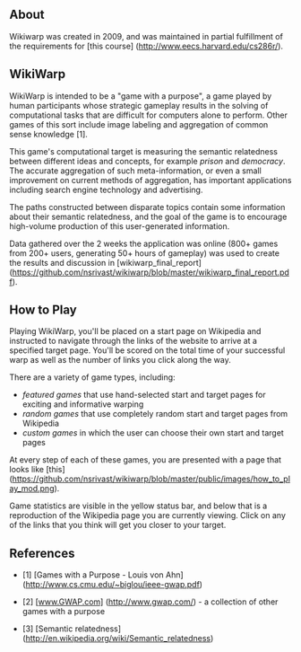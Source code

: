 ## About ##

Wikiwarp was created in 2009, and was maintained in partial fulfillment of the requirements for [this course] (http://www.eecs.harvard.edu/cs286r/).

## WikiWarp ##

WikiWarp is intended to be a "game with a purpose", a game played by human participants 
whose strategic gameplay results in the solving of computational tasks that are difficult for 
computers alone to perform. Other games of this sort include image labeling and aggregation of 
common sense knowledge [1].

This game's computational target is measuring the semantic relatedness between different ideas 
and concepts, for example _prison_ and _democracy_. The accurate aggregation of such meta-information, 
or even a small improvement on current methods of aggregation, has important applications including 
search engine technology and advertising.

The paths constructed between disparate topics contain some information 
about their semantic relatedness, and the goal of the game is to encourage high-volume 
production of this user-generated information.

Data gathered over the 2 weeks the application was online (800+ games from 200+ users, 
generating 50+ hours of gameplay) was used to create the results and discussion in 
[wikiwarp_final_report] (https://github.com/nsrivast/wikiwarp/blob/master/wikiwarp_final_report.pdf).

## How to Play ##

Playing WikiWarp, you'll be placed on a start page on Wikipedia and instructed to navigate 
through the links of the website to arrive at a specified target page. You'll be scored
on the total time of your successful warp as well as the number of links you click along the way.

There are a variety of game types, including:

* _featured games_ that use hand-selected start and target pages for exciting and informative warping
* _random games_ that use completely random start and target pages from Wikipedia
* _custom games_ in which the user can choose their own start and target pages

At every step of each of these games, you are presented with a page that looks like [this]
(https://github.com/nsrivast/wikiwarp/blob/master/public/images/how_to_play_mod.png).

Game statistics are visible in the yellow status bar, and below that is a reproduction of the
Wikipedia page you are currently viewing. Click on any of the links that you think will get you closer
to your target.

## References ##

* [1] [Games with a Purpose - Louis von Ahn] (http://www.cs.cmu.edu/~biglou/ieee-gwap.pdf)

* [2] [www.GWAP.com] (http://www.gwap.com/) - a collection of other games with a purpose

* [3] [Semantic relatedness] (http://en.wikipedia.org/wiki/Semantic_relatedness)
